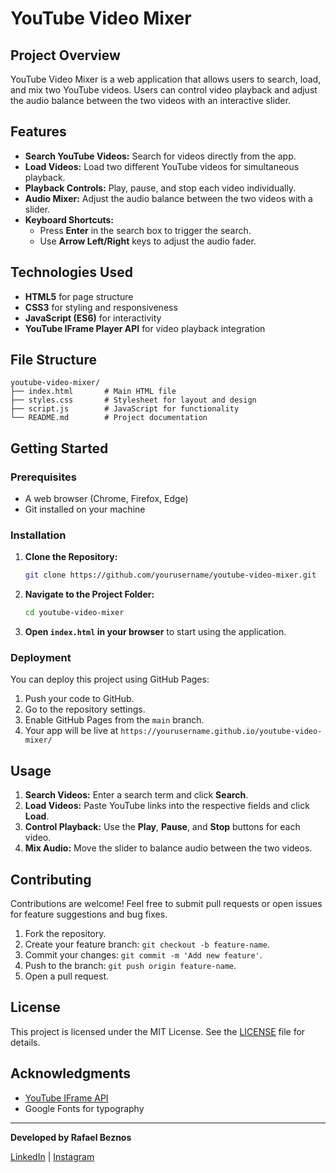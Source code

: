 # YouTube Video Mixer

## Project Overview
YouTube Video Mixer is a web application that allows users to search, load, and mix two YouTube videos. Users can control video playback and adjust the audio balance between the two videos with an interactive slider.

## Features
- **Search YouTube Videos:** Search for videos directly from the app.
- **Load Videos:** Load two different YouTube videos for simultaneous playback.
- **Playback Controls:** Play, pause, and stop each video individually.
- **Audio Mixer:** Adjust the audio balance between the two videos with a slider.
- **Keyboard Shortcuts:**
  - Press **Enter** in the search box to trigger the search.
  - Use **Arrow Left/Right** keys to adjust the audio fader.

## Technologies Used
- **HTML5** for page structure
- **CSS3** for styling and responsiveness
- **JavaScript (ES6)** for interactivity
- **YouTube IFrame Player API** for video playback integration

## File Structure
```
youtube-video-mixer/
├── index.html       # Main HTML file
├── styles.css       # Stylesheet for layout and design
├── script.js        # JavaScript for functionality
└── README.md        # Project documentation
```

## Getting Started

### Prerequisites
- A web browser (Chrome, Firefox, Edge)
- Git installed on your machine

### Installation
1. **Clone the Repository:**
   ```bash
   git clone https://github.com/yourusername/youtube-video-mixer.git
   ```
2. **Navigate to the Project Folder:**
   ```bash
   cd youtube-video-mixer
   ```
3. **Open `index.html` in your browser** to start using the application.

### Deployment
You can deploy this project using GitHub Pages:
1. Push your code to GitHub.
2. Go to the repository settings.
3. Enable GitHub Pages from the `main` branch.
4. Your app will be live at `https://yourusername.github.io/youtube-video-mixer/`

## Usage
1. **Search Videos:** Enter a search term and click **Search**.
2. **Load Videos:** Paste YouTube links into the respective fields and click **Load**.
3. **Control Playback:** Use the **Play**, **Pause**, and **Stop** buttons for each video.
4. **Mix Audio:** Move the slider to balance audio between the two videos.

## Contributing
Contributions are welcome! Feel free to submit pull requests or open issues for feature suggestions and bug fixes.

1. Fork the repository.
2. Create your feature branch: `git checkout -b feature-name`.
3. Commit your changes: `git commit -m 'Add new feature'`.
4. Push to the branch: `git push origin feature-name`.
5. Open a pull request.

## License
This project is licensed under the MIT License. See the [LICENSE](LICENSE) file for details.

## Acknowledgments
- [YouTube IFrame API](https://developers.google.com/youtube/iframe_api_reference)
- Google Fonts for typography

---

**Developed by Rafael Beznos**

[LinkedIn](https://www.linkedin.com/in/rafaelbeznos) | [Instagram](https://www.instagram.com/oceanicaos.art)

